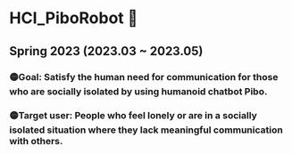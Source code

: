 # HCI_PiboRobot 🤖

## Spring 2023 (2023.03 ~ 2023.05)
###
### 🟡Goal: Satisfy the human need for communication for those who are socially isolated by using humanoid chatbot Pibo.
### 🟡Target user: People who feel lonely or are in a socially isolated situation where they lack meaningful communication with others.
